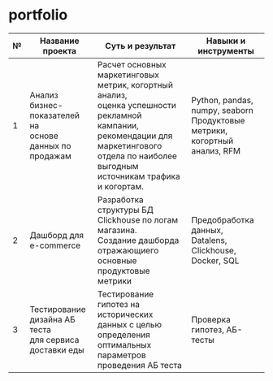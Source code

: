 # portfolio


|№| Название проекта | Суть и результат | 	Навыки и инструменты |
|----------|----------|----------|----------|
|1   |Анализ бизнес-показателей на <br> основе данных по продажам | Расчет основных маркетинговых метрик, когортный анализ,<br> оценка успешности рекламной кампании, рекомендации для <br> маркетингового отдела по наиболее выгодным источникам трафика и когортам.   | Python, pandas, numpy, seaborn <br>  Продуктовые метрики, когортный анализ, RFM  |
| 2    | Дашборд для  e-commerce | Разработка структуры БД Clickhouse по логам магазина. <br> Создание дашборда отражающиего основные продуктовые метрики | Предобработка данных, Datalens, Clickhouse,  <br>  Docker, SQL  | 
| 3    | Тестирование дизайна АБ теста <br> для сервиса доставки еды | Тестирование гипотез на исторических данных с целью определения оптимальных параметров проведения АБ теста  |Проверка гипотез, АБ-тесты   |





